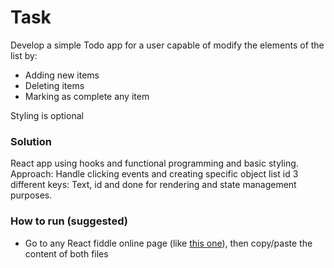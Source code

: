 # Task
Develop a simple Todo app for a user capable of modify the elements of the list by:
* Adding new items
* Deleting items
* Marking as complete any item

Styling is optional

### Solution

React app using hooks and functional programming and basic styling. Approach: Handle clicking events and creating specific object list id 3 different keys: Text, id and done for rendering and state management purposes.

### How to run (suggested)
* Go to any React fiddle online page (like [this one](https://jsfiddle.net/boilerplate/react-jsx)), then copy/paste the content of both files
